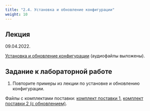 ```yaml
---
title: "2.4. Установка и обновление конфигурации"
weight: 10
---
```


## Лекция

09.04.2022.

<a target="_blank" rel="noopener noreferrer" href="../slides/conf.html">Установка и обновление конфигурации</a> (аудиофайлы выложены).

## Задание к лабораторной работе

1. Повторите примеры из лекции по установке и обновлению конфигурации.

Файлы с комплектами поставки: [комплект поставки 1](../static/updsetup1.zip), [комплект поставки 2 (с обновлением)](../static/updsetup2.zip).
